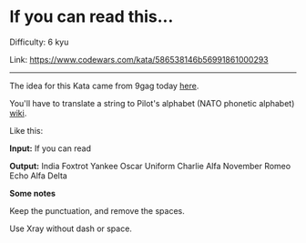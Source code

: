 # If you can read this...

Difficulty: 6 kyu

Link: https://www.codewars.com/kata/586538146b56991861000293

---

The idea for this Kata came from 9gag today [here][1].

You'll have to translate a string to Pilot's alphabet (NATO phonetic alphabet) [wiki][2].

Like this:

**Input:** If you can read

**Output:** India Foxtrot Yankee Oscar Uniform Charlie Alfa November Romeo Echo Alfa Delta

**Some notes**

Keep the punctuation, and remove the spaces.

Use Xray without dash or space.

[1]: https://9gag.com/gag/amrb4r9
[2]: https://en.wikipedia.org/wiki/NATO_phonetic_alphabet
